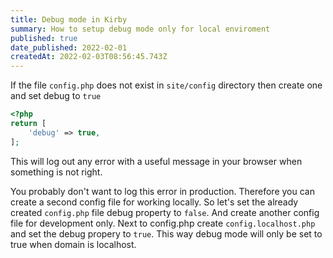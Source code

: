 ```yaml
---
title: Debug mode in Kirby
summary: How to setup debug mode only for local enviroment
published: true
date_published: 2022-02-01
createdAt: 2022-02-03T08:56:45.743Z
---
```


If the file `config.php` does not exist in `site/config` directory then create one and set debug to `true`

```php
<?php
return [
    'debug' => true,
];
```

This will log out any error with a useful message in your browser when something is not right.

You probably don't want to log this error in production. Therefore you can create a second config file for working locally. So let's set the already created `config.php` file debug property to `false`. And create another config file for development only. Next to config.php create `config.localhost.php` and set the debug propery to `true`. This way debug mode will only be set to true when domain is localhost.
